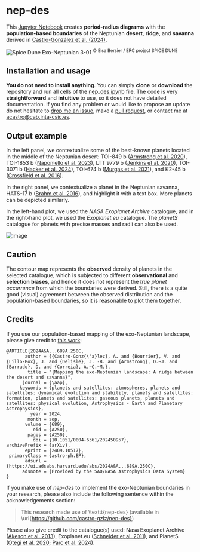 # **nep-des**
This [Jupyter Notebook](https://jupyter.org/) creates **period-radius diagrams** with the **population-based boundaries** of the Neptunian **desert**, **ridge**, and **savanna** derived in [Castro-González et al. (2024)](https://ui.adsabs.harvard.edu/abs/2024A%26A...689A.250C/abstract). 

![Spice Dune Exo-Neptunian 3-01](https://github.com/user-attachments/assets/0ab75a3f-bbb7-429c-a9fe-8d5b3f2b4ed1)
<sup> © Elsa Bersier / ERC project SPICE DUNE </sup>

## Installation and usage

**You do not need to install anything**. You can simply **clone** or **download** the repository and run all cells of the [nep_des.ipynb](https://github.com/castro-gzlz/nep-des/blob/main/nep_des.ipynb) file. The code is very **straightforward** and **intuitive** to use, so it does not have detailed documentation. If you find any problem or would like to propose an update do not hesitate to [drop me an issue](https://github.com/castro-gzlz/nep-des/issues), make a [pull request](https://github.com/castro-gzlz/nep-des/pulls), or contact me at [acastro@cab.inta-csic.es](acastro@cab.inta-csic.es).

## Output example

In the left panel, we contextualize some of the best-known planets located in the middle of the Neptunian desert: TOI-849 b ([Armstrong et al. 2020](https://ui.adsabs.harvard.edu/abs/2020Natur.583...39A/abstract)), TOI-1853 b ([Naponiello et al. 2023](https://ui.adsabs.harvard.edu/abs/2023Natur.622..255N/abstract)), LTT 9779 b ([Jenkins et al. 2020](https://ui.adsabs.harvard.edu/abs/2020NatAs...4.1148J/abstract)), TOI-3071 b ([Hacker et al. 2024](https://ui.adsabs.harvard.edu/abs/2024MNRAS.532.1612H/abstract)), TOI-674 b ([Murgas et al. 2021](https://ui.adsabs.harvard.edu/abs/2021A%26A...653A..60M/abstract)), and K2-45 b ([Crossfield et al. 2016](https://ui.adsabs.harvard.edu/abs/2016ApJS..226....7C/abstract)). 

In the right panel, we contextualize a planet in the Neptunian savanna, HATS-17 b ([Brahm et al. 2016](https://ui.adsabs.harvard.edu/abs/2016AJ....151...89B/abstract)), and highlight it with a text box. More planets can be depicted similarly. 

In the left-hand plot, we used the *NASA Exoplanet Archive* catalogue, and in the right-hand plot, we used the *Exoplanet.eu* catalogue. The *planetS* catalogue for planets with precise masses and radii can also be used. 

![image](https://github.com/user-attachments/assets/c51efa26-17a3-41ad-946e-f4a50f0e842d)


## Caution

The contour map represents the **observed** density of planets in the selected catalogue, which is subjected to different **observational** and **selection** **biases**, and hence it does not represent the *true planet occurrence* from which the boundaries were derived. Still, there is a quite good (visual) agreement between the observed distribution and the population-based boundaries, so it is reasonable to plot them together. 

## Credits

If you use our population-based mapping of the exo-Neptunian landscape, please give credit to [this work](https://ui.adsabs.harvard.edu/abs/2024A%26A...689A.250C/abstract):

```
@ARTICLE{2024A&A...689A.250C,
       author = {{Castro-Gonz{\'a}lez}, A. and {Bourrier}, V. and {Lillo-Box}, J. and {Delisle}, J. -B. and {Armstrong}, D.~J. and {Barrado}, D. and {Correia}, A.~C.~M.},
        title = "{Mapping the exo-Neptunian landscape: A ridge between the desert and savanna}",
      journal = {\aap},
     keywords = {planets and satellites: atmospheres, planets and satellites: dynamical evolution and stability, planets and satellites: formation, planets and satellites: gaseous planets, planets and satellites: physical evolution, Astrophysics - Earth and Planetary Astrophysics},
         year = 2024,
        month = sep,
       volume = {689},
          eid = {A250},
        pages = {A250},
          doi = {10.1051/0004-6361/202450957},
archivePrefix = {arXiv},
       eprint = {2409.10517},
 primaryClass = {astro-ph.EP},
       adsurl = {https://ui.adsabs.harvard.edu/abs/2024A&A...689A.250C},
      adsnote = {Provided by the SAO/NASA Astrophysics Data System}
}
```

If you make use of *nep-des* to implement the exo-Neptunian boundaries in your research, please also include the following sentence within the acknowledgements section:

> This research made use of \texttt{nep-des} (available in \url{https://github.com/castro-gzlz/nep-des})

Please also give credit to the catalogue(s) used: Nasa Exoplanet Archive ([Akeson et al. 2013](https://ui.adsabs.harvard.edu/abs/2013PASP..125..989A/abstract)), Exoplanet.eu ([Schneider et al. 2011](https://ui.adsabs.harvard.edu/abs/2011A%26A...532A..79S/abstract)), and PlanetS ([Otegi et al. 2020](https://ui.adsabs.harvard.edu/abs/2020A%26A...634A..43O/abstract); [Parc et al. 2024](https://ui.adsabs.harvard.edu/abs/2024A%26A...688A..59P/abstract)).











